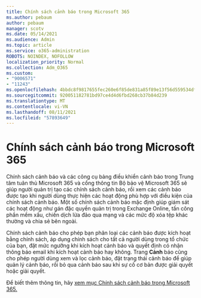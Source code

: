 ```yaml
---
title: Chính sách cảnh báo trong Microsoft 365
ms.author: pebaum
author: pebaum
manager: scotv
ms.date: 05/14/2021
ms.audience: Admin
ms.topic: article
ms.service: o365-administration
ROBOTS: NOINDEX, NOFOLLOW
localization_priority: Normal
ms.collection: Adm_O365
ms.custom:
- "9006571"
- "11243"
ms.openlocfilehash: 4bbdc8f9817655fec260e6f85de831a85f89e13f56d559534df68f79c5bed9a2
ms.sourcegitcommit: 920051182781bd97ce4d4d6fbd268cb37b84d239
ms.translationtype: MT
ms.contentlocale: vi-VN
ms.lasthandoff: 08/11/2021
ms.locfileid: "57893649"
---
```

# <a name="alert-policies-in-microsoft-365"></a>Chính sách cảnh báo trong Microsoft 365

Chính sách cảnh báo và các công cụ bảng điều khiển cảnh báo trong Trung tâm tuân thủ Microsoft 365 và cổng thông tin Bộ bảo vệ Microsoft 365 sẽ giúp người quản trị tạo các chính sách cảnh báo, rồi xem các cảnh báo được tạo khi người dùng thực hiện các hoạt động phù hợp với điều kiện của chính sách cảnh báo. Một số chính sách cảnh báo mặc định giúp giám sát các hoạt động như gán đặc quyền quản trị trong Exchange Online, tấn công phần mềm xấu, chiến dịch lừa đảo qua mạng và các mức độ xóa tệp khác thường và chia sẻ bên ngoài.

Chính sách cảnh báo cho phép bạn phân loại các cảnh báo được kích hoạt bằng chính sách, áp dụng chính sách cho tất cả người dùng trong tổ chức của bạn, đặt mức ngưỡng khi kích hoạt cảnh báo và quyết định có nhận thông báo email khi kích hoạt cảnh báo hay không. Trang **Cảnh** báo cũng cho phép người dùng xem và lọc cảnh báo, đặt trạng thái cảnh báo để giúp quản lý cảnh báo, rồi bỏ qua cảnh báo sau khi sự cố cơ bản được giải quyết hoặc giải quyết.

Để biết thêm thông tin, hãy [xem mục Chính sách cảnh báo trong Microsoft 365.](https://docs.microsoft.com/microsoft-365/compliance/alert-policies)
